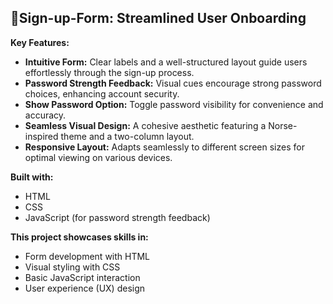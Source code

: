  ## 📃Sign-up-Form: Streamlined User Onboarding

**Key Features:**

* **Intuitive Form:** Clear labels and a well-structured layout guide users effortlessly through the sign-up process.
* **Password Strength Feedback:** Visual cues encourage strong password choices, enhancing account security.
* **Show Password Option:** Toggle password visibility for convenience and accuracy.
* **Seamless Visual Design:** A cohesive aesthetic featuring a Norse-inspired theme and a two-column layout.
* **Responsive Layout:** Adapts seamlessly to different screen sizes for optimal viewing on various devices.

**Built with:**

* HTML
* CSS
* JavaScript (for password strength feedback)

**This project showcases skills in:**

* Form development with HTML
* Visual styling with CSS
* Basic JavaScript interaction
* User experience (UX) design


